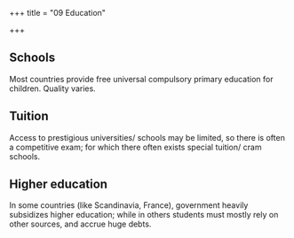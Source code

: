 +++
title = "09 Education"

+++

## Schools

Most countries provide free universal compulsory primary education for children. Quality varies.

## Tuition

Access to prestigious universities/ schools may be limited, so there is often a competitive exam; for which there often exists special tuition/ cram schools.

## Higher education

In some countries (like Scandinavia, France), government heavily subsidizes higher education; while in others students must mostly rely on other sources, and accrue huge debts.
